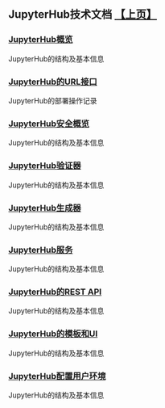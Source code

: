## JupyterHub技术文档 [【上页】](https://tinyworker.github.io/JupyterHub)

### [JupyterHub概览](http://tinyworker.github.io/JupyterHub/JupyterHub_Tech/JupyterHub_Overview)
JupyterHub的结构及基本信息

### [JupyterHub的URL接口](http://tinyworker.github.io/JupyterHub/JupyterHub_Tech/JupyterHub_URL_Schema)
JupyterHub的部署操作记录

### [JupyterHub安全概览](http://tinyworker.github.io/JupyterHub/JupyterHub_Tech/JupyterHub_Security)
JupyterHub的结构及基本信息

### [JupyterHub验证器](http://tinyworker.github.io/JupyterHub/JupyterHub_Tech/JupyterHub_Authenticator)
JupyterHub的结构及基本信息

### [JupyterHub生成器](http://tinyworker.github.io/JupyterHub/JupyterHub_Tech/JupyterHub_Spawner)
JupyterHub的结构及基本信息

### [JupyterHub服务](http://tinyworker.github.io/JupyterHub/JupyterHub_Tech/JyputerHub_Services)
JupyterHub的结构及基本信息

### [JupyterHub的REST API](http://tinyworker.github.io/JupyterHub/JupyterHub_Tech/JupyterHub_REST_API)
JupyterHub的结构及基本信息

### [JupyterHub的模板和UI](http://tinyworker.github.io/JupyterHub/JupyterHub_Tech/JupyterHub_Templates_and_UI)
JupyterHub的结构及基本信息

### [JupyterHub配置用户环境](http://tinyworker.github.io/JupyterHub/JupyterHub_Tech/JupyterHub_Configuring_User_Environment)
JupyterHub的结构及基本信息